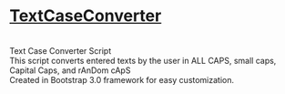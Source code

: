 <h1><a href="https://xedricity.com">TextCaseConverter</a></h1>
<br/>
Text Case Converter Script
<br/>
This script converts entered texts by the user in ALL CAPS, small caps, Capital Caps, and rAnDom cApS
<br/>
Created in Bootstrap 3.0 framework for easy customization.
